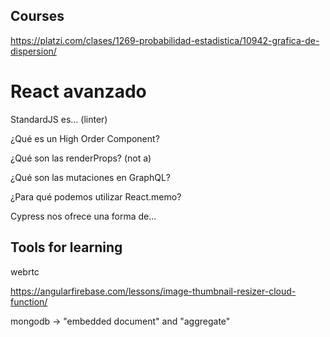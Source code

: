 ## Courses

https://platzi.com/clases/1269-probabilidad-estadistica/10942-grafica-de-dispersion/

# React avanzado

StandardJS es... (linter)

¿Qué es un High Order Component?

¿Qué son las renderProps? (not a)

¿Qué son las mutaciones en GraphQL?

¿Para qué podemos utilizar React.memo?

Cypress nos ofrece una forma de...

## Tools for learning

webrtc

https://angularfirebase.com/lessons/image-thumbnail-resizer-cloud-function/

mongodb -> "embedded document" and "aggregate"
